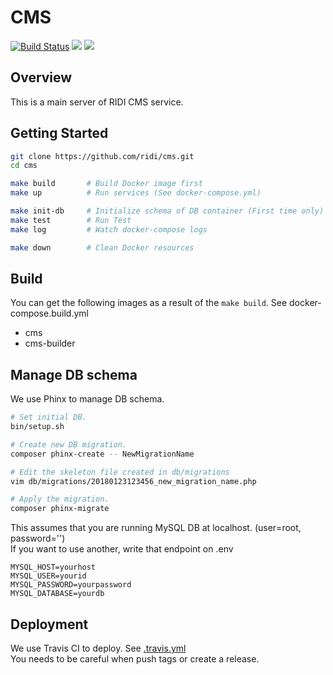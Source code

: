 # CMS

[![Build Status](https://travis-ci.org/ridi/cms.svg?branch=2.x)](https://travis-ci.org/ridi/cms)
[![](https://images.microbadger.com/badges/image/ridibooks/cms.svg)](https://microbadger.com/images/ridibooks/cms "Get your own image badge on microbadger.com")
[![](https://images.microbadger.com/badges/version/ridibooks/cms.svg)](https://microbadger.com/images/ridibooks/cms "Get your own version badge on microbadger.com")


## Overview
This is a main server of RIDI CMS service.

## Getting Started
```bash
git clone https://github.com/ridi/cms.git
cd cms

make build       # Build Docker image first
make up          # Run services (See docker-compose.yml)

make init-db     # Initialize schema of DB container (First time only)
make test        # Run Test
make log         # Watch docker-compose logs

make down        # Clean Docker resources
```

## Build
You can get the following images as a result of the `make build`. See docker-compose.build.yml

- cms
- cms-builder

## Manage DB schema
We use Phinx to manage DB schema.
```bash
# Set initial DB.
bin/setup.sh

# Create new DB migration.
composer phinx-create -- NewMigrationName

# Edit the skeleton file created in db/migrations
vim db/migrations/20180123123456_new_migration_name.php

# Apply the migration.
composer phinx-migrate
```

This assumes that you are running MySQL DB at localhost. (user=root, password='')  
If you want to use another, write that endpoint on .env
```
MYSQL_HOST=yourhost
MYSQL_USER=yourid
MYSQL_PASSWORD=yourpassword
MYSQL_DATABASE=yourdb
```

## Deployment
We use Travis CI to deploy. See [.travis.yml](./.travis.yml)  
You needs to be careful when push tags or create a release. 
